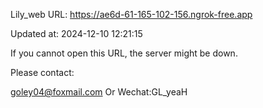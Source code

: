 Lily_web URL: https://ae6d-61-165-102-156.ngrok-free.app

Updated at: 2024-12-10 12:21:15

If you cannot open this URL, the server might be down.

Please contact: 

goley04@foxmail.com Or Wechat:GL_yeaH